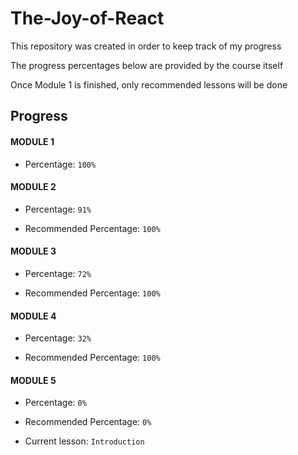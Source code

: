 # The-Joy-of-React

This repository was created in order to keep track of my progress

The progress percentages below are provided by the course itself

Once Module 1 is finished, only recommended lessons will be done

## Progress

#### MODULE 1

- Percentage: ```100%```

#### MODULE 2

- Percentage: ```91%```

- Recommended Percentage: ```100%```

#### MODULE 3

- Percentage: ```72%```

- Recommended Percentage: ```100%```

#### MODULE 4

- Percentage: ```32%```

- Recommended Percentage: ```100%```

#### MODULE 5

- Percentage: ```0%```

- Recommended Percentage: ```0%```

- Current lesson: ```Introduction```